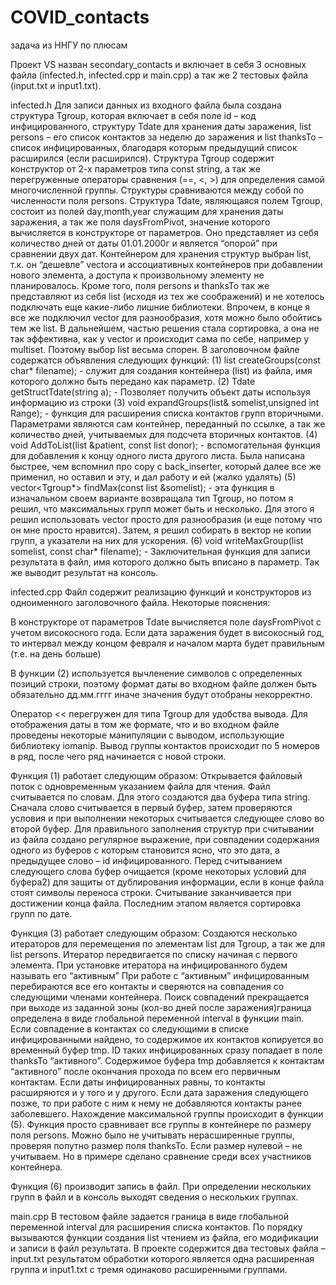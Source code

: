 # COVID_contacts
задача из ННГУ по плюсам

Проект VS назван secondary_contacts и включает в себя 3 основных файла  (infected.h, infected.cpp и main.cpp) а так же 2 тестовых файла (input.txt и  input1.txt).

infected.h
Для записи данных из входного файла была создана структура Tgroup, которая включает в себя поле id – код инфицированного, структуру Tdate для хранения даты заражения, list <int> persons – его список контактов за неделю до заражения и list <int> thanksTo – список инфицированных, благодаря которым предыдущий список расширился (если расширился).
Структура Tgroup  содержит конструктор от 2-х параметров типа const string, а так же перегруженные операторы сравнения (==, <, >) для определения самой многочисленной группы. Структуры сравниваются между собой по численности поля persons.
Структура Tdate, являющаяся полем Tgroup, состоит из полей day,month,year служащим для хранения даты заражения, а так же поля daysFromPivot, значение которого вычисляется в конструкторе от параметров. Оно представляет из себя количество дней от даты 01.01.2000г и является “опорой” при сравнении двух дат.
Контейнером для хранения структур выбран list, т.к. он “дешевле” vectorа и ассоциативных контейнеров при добавлении нового элемента, а доступа к произвольному элементу не планировалось. Кроме того, поля persons и thanksTo так же представляют из себя list (исходя из тех же соображений) и не хотелось подключать еще какие-либо лишние библиотеки. Впрочем, в конце я все же подключил vector для разнообразия, хотя можно было обойтись тем же list.
В дальнейшем, частью решения стала сортировка, а она не так эффективна, как у vector и происходит сама по себе, например у multiset. Поэтому выбор list весьма спорен. 
В заголовочном файле содержатся объявления следующих функций:
(1)	list<Tgroup> createGroups(const char* filename); - служит для создания контейнера (list) из файла, имя которого должно быть передано как параметр.
(2)	Tdate getStructTdate(string a);	- Позволяет получить объект даты используя информацию из строки
(3)	void expandGroups(list<Tgroup>& somelist,unsigned int Range); - функция для расширения списка контактов групп вторичными. Параметрами являются сам контейнер, переданный по ссылке, а так же количество дней, учитываемых для подсчета вторичных контактов.
(4)	void AddToList(list<int> &patient, const list<int> donor);   - вспомогательная функция для добавления к концу одного листа другого листа. Была написана быстрее, чем вспомнил про copy с back_inserter, который далее все же применил, но оставил и эту, и дал работу и ей (жалко удалять)
(5)	vector<Tgroup*> findMax(const list<Tgroup> &somelist);	 -  эта функция в изначальном своем варианте возвращала тип Tgroup, но потом я решил, что максимальных групп может быть и несколько. Для этого я решил использовать vector просто для разнообразия (и еще потому что он мне просто нравится). Затем, я решил собирать в вектор не копии групп, а указатели на них для ускорения.
(6)	void writeMaxGroup(list<Tgroup> somelist, const char* filename);  - Заключительная функция  для записи результата в файл, имя которого должно быть вписано в параметр. Так же выводит результат на консоль.


infected.cpp
Файл содержит реализацию функций и конструкторов из одноименного заголовочного файла. 
Некоторые пояснения:

В конструкторе от параметров Tdate вычисляется поле daysFromPivot с учетом високосного года. Если дата заражения будет в високосный год, то интервал между концом февраля и началом марта будет правильным (т.е. на день больше)

В функции (2) используется вычленение символов с определенных позиций строки, поэтому формат даты во входном файле должен быть обязательно  дд.мм.гггг иначе значения будут отобраны некорректно.

Оператор << перегружен для типа Tgroup для удобства вывода. Для отображения даты в том же формате, что и во входном файле проведены некоторые манипуляции с выводом, использующие библиотеку iomanip. Вывод группы контактов происходит по 5 номеров в ряд, после чего ряд начинается с новой строки.

Функция (1) работает следующим образом:
Открывается файловый поток с одновременным указанием файла для чтения.
Файл считывается по словам. Для этого создаются два буфера типа string.
Сначала слово считывается в первый буфер, затем проверяются условия и при выполнении некоторых считывается следующее слово во второй буфер.
Для правильного заполнения структур при считывании из файла создано регулярное выражение, при совпадении содержания одного из буферов с которым становится ясно, что это дата, а предыдущее слово – id инфицированного.
Перед считыванием следующего слова буфер очищается (кроме некоторых условий для буфера2) для защиты от дублирования информации, если в конце файла стоят символы переноса строки.
Считывание заканчивается при достижении конца файла.
Последним этапом является сортировка групп по дате.

 Функция (3) работает следующим образом:
Создаются несколько итераторов для перемещения по элементам list для Tgroup, а так же для list <int> persons.
Итератор передвигается по списку начиная с первого элемента.
При установке итератора на инфицированного будем называть его “активным”
При работе с “активным” инфицированным перебираются все его контакты и сверяются на совпадения со следующими членами контейнера. Поиск совпадений прекращается при выходе из заданной зоны (кол-во дней после заражения)граница определена в виде глобальной переменной interval в функции main. Если совпадение в контактах со следующими в списке инфицированными найдено, то содержимое их контактов копируется во временный буфер tmp. ID таких инфицированных сразу попадает в поле thanksTo “активного”. Содержимое буфера  tmp добавляется к контактам “активного” после окончания прохода по всем его первичным контактам. Если даты инфицированных равны, то контакты расширяются и у того и у другого. Если дата заражения следующего позже, то при работе с ним к нему не добавляются контакты ранее заболевшего. 
Нахождение максимальной группы происходит в функции (5). Функция просто сравнивает все группы в контейнере по размеру поля persons. 
Можно было не учитывать нерасширенные группы, проверяя попутно размер поля thanksTo. Если размер нулевой – не учитываем. Но в примере сделано сравнение среди всех участников контейнера.

Функция (6) производит запись в файл. При определении нескольких групп в файл и в консоль выходят сведения о нескольких группах.

main.cpp
В тестовом файле задается граница в виде глобальной переменной interval для расширения списка контактов.
По порядку вызываются функции создания list чтением из файла, его модификации и записи в файл результата.
В проекте содержится два тестовых файла – input.txt результатом обработки которого является одна расширенная группа и input1.txt с тремя одинаково расширенными группами. 
